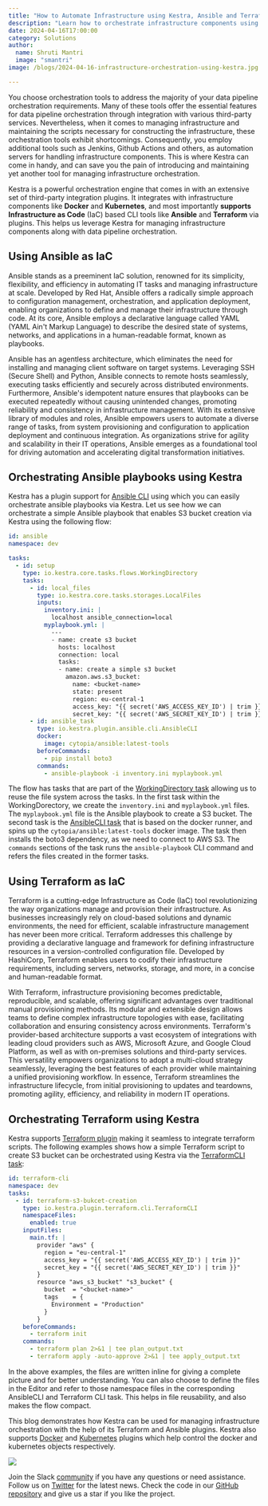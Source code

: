 ```yaml
---
title: "How to Automate Infrastructure using Kestra, Ansible and Terraform"
description: "Learn how to orchestrate infrastructure components using Kestra."
date: 2024-04-16T17:00:00
category: Solutions
author:
  name: Shruti Mantri
  image: "smantri"
image: /blogs/2024-04-16-infrastructure-orchestration-using-kestra.jpg

---
```


You choose orchestration tools to address the majority of your data pipeline orchestration requirements. Many of these tools offer the essential features for data pipeline orchestration through integration with various third-party services. Nevertheless, when it comes to managing infrastructure and maintaining the scripts necessary for constructing the infrastructure, these orchestration tools exhibit shortcomings. Consequently, you employ additional tools such as Jenkins, Github Actions and others, as automation servers for handling infrastructure components. This is where Kestra can come in handy, and can save you the pain of introducing and maintaining yet another tool for managing infrastructure orchestration.

Kestra is a powerful orchestration engine that comes in with an extensive set of third-party integration plugins. It integrates with infrastructure components like **Docker** and **Kubernetes**, and most importantly **supports Infrastructure as Code** (IaC) based CLI tools like **Ansible** and **Terraform** via plugins. This helps us leverage Kestra for managing infrastructure components along with data pipeline orchestration.

## Using Ansible as IaC

Ansible stands as a preeminent IaC solution, renowned for its simplicity, flexibility, and efficiency in automating IT tasks and managing infrastructure at scale. Developed by Red Hat, Ansible offers a radically simple approach to configuration management, orchestration, and application deployment, enabling organizations to define and manage their infrastructure through code. At its core, Ansible employs a declarative language called YAML (YAML Ain't Markup Language) to describe the desired state of systems, networks, and applications in a human-readable format, known as playbooks. 

Ansible has an agentless architecture, which eliminates the need for installing and managing client software on target systems. Leveraging SSH (Secure Shell) and Python, Ansible connects to remote hosts seamlessly, executing tasks efficiently and securely across distributed environments. Furthermore, Ansible's idempotent nature ensures that playbooks can be executed repeatedly without causing unintended changes, promoting reliability and consistency in infrastructure management. With its extensive library of modules and roles, Ansible empowers users to automate a diverse range of tasks, from system provisioning and configuration to application deployment and continuous integration. As organizations strive for agility and scalability in their IT operations, Ansible emerges as a foundational tool for driving automation and accelerating digital transformation initiatives.

## Orchestrating Ansible playbooks using Kestra

Kestra has a plugin support for [Ansible CLI](https://kestra.io/plugins/plugin-ansible) using which you can easily orchestrate ansible playbooks via Kestra. Let us see how we can orchestrate a simple Ansible playbook that enables S3 bucket creation via Kestra using the following flow:

```yaml
id: ansible
namespace: dev

tasks:
  - id: setup
    type: io.kestra.core.tasks.flows.WorkingDirectory
    tasks:
      - id: local_files
        type: io.kestra.core.tasks.storages.LocalFiles
        inputs:
          inventory.ini: |
            localhost ansible_connection=local
          myplaybook.yml: |
            ---
            - name: create s3 bucket
              hosts: localhost
              connection: local
              tasks:
              - name: create a simple s3 bucket
                amazon.aws.s3_bucket:
                  name: <bucket-name>
                  state: present
                  region: eu-central-1
                  access_key: "{{ secret('AWS_ACCESS_KEY_ID') | trim }}"
                  secret_key: "{{ secret('AWS_SECRET_KEY_ID') | trim }}"
      - id: ansible_task
        type: io.kestra.plugin.ansible.cli.AnsibleCLI
        docker:
          image: cytopia/ansible:latest-tools
        beforeCommands:
          - pip install boto3
        commands:
          - ansible-playbook -i inventory.ini myplaybook.yml
```

The flow has tasks that are part of the [WorkingDirectory task](https://kestra.io/plugins/core/tasks/flows/io.kestra.core.tasks.flows.workingdirectory) allowing us to reuse the file system across the tasks. In the first task within the WorkingDorectory, we create the `inventory.ini` and `myplaybook.yml` files. The `myplaybook.yml` file is the Ansible playbook to create a S3 bucket. The second task is the [AnsibleCLI task](https://kestra.io/plugins/plugin-ansible/tasks/cli/io.kestra.plugin.ansible.cli.ansiblecli) that is based on the docker runner, and spins up the `cytopia/ansible:latest-tools` docker image. The task then installs the boto3 dependency, as we need to connect to AWS S3. The `commands` sections of the task runs the `ansible-playbook` CLI command and refers the files created in the former tasks.

## Using Terraform as IaC

Terraform is a cutting-edge Infrastructure as Code (IaC) tool revolutionizing the way organizations manage and provision their infrastructure. As businesses increasingly rely on cloud-based solutions and dynamic environments, the need for efficient, scalable infrastructure management has never been more critical. Terraform addresses this challenge by providing a declarative language and framework for defining infrastructure resources in a version-controlled configuration file. Developed by HashiCorp, Terraform enables users to codify their infrastructure requirements, including servers, networks, storage, and more, in a concise and human-readable format.

With Terraform, infrastructure provisioning becomes predictable, reproducible, and scalable, offering significant advantages over traditional manual provisioning methods. Its modular and extensible design allows teams to define complex infrastructure topologies with ease, facilitating collaboration and ensuring consistency across environments. Terraform's provider-based architecture supports a vast ecosystem of integrations with leading cloud providers such as AWS, Microsoft Azure, and Google Cloud Platform, as well as with on-premises solutions and third-party services. This versatility empowers organizations to adopt a multi-cloud strategy seamlessly, leveraging the best features of each provider while maintaining a unified provisioning workflow. In essence, Terraform streamlines the infrastructure lifecycle, from initial provisioning to updates and teardowns, promoting agility, efficiency, and reliability in modern IT operations.

## Orchestrating Terraform using Kestra

Kestra supports [Terraform plugin](https://kestra.io/plugins/plugin-terraform) making it seamless to integrate terraform scripts. The following examples shows how a simple Terraform script to create S3 bucket can be orchestrated using Kestra via the [TerraformCLI task](https://kestra.io/plugins/plugin-terraform/tasks/cli/io.kestra.plugin.terraform.cli.terraformcli):

```yaml
id: terraform-cli
namespace: dev
tasks:
  - id: terraform-s3-bukcet-creation
    type: io.kestra.plugin.terraform.cli.TerraformCLI
    namespaceFiles:
      enabled: true
    inputFiles: 
      main.tf: |
        provider "aws" {
          region = "eu-central-1"
          access_key = "{{ secret('AWS_ACCESS_KEY_ID') | trim }}"
          secret_key = "{{ secret('AWS_SECRET_KEY_ID') | trim }}"
        }
        resource "aws_s3_bucket" "s3_bucket" {
          bucket  = "<bucket-name>"
          tags    = {
            Environment = "Production"
          }
        }
    beforeCommands:
      - terraform init
    commands:
      - terraform plan 2>&1 | tee plan_output.txt
      - terraform apply -auto-approve 2>&1 | tee apply_output.txt
```

In the above examples, the files are written inline for giving a complete picture and for better understanding. You can also choose to define the files in the Editor and refer to those namespace files in the corresponding AnsibleCLI and Terraform CLI task. This helps in file reusability, and also makes the flow compact.

This blog demonstrates how Kestra can be used for managing infrastructure orchestration with the help of its Terraform and Ansible plugins. Kestra also supports [Docker](https://kestra.io/plugins/plugin-docker) and [Kubernetes](https://kestra.io/plugins/plugin-kubernetes) plugins which help control the docker and kubernetes objects respectively.

![](/ui.gif)

Join the Slack [community](https://kestra.io/slack) if you have any questions or need assistance.
Follow us on [Twitter](https://twitter.com/kestra_io) for the latest news.
Check the code in our [GitHub repository](https://github.com/kestra-io/kestra) and give us a star if you like the project.